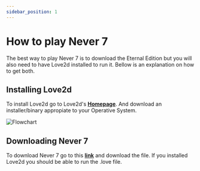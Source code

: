 ```yaml
---
sidebar_position: 1
---
```


# How to play Never 7

The best way to play Never 7 is to download the Eternal Edition but you will also need to have Love2d installed to run it. Bellow is an explanation on how to get both.

## Installing Love2d

To install Love2d go to Love2d's **[Homepage](https://love2d.org/)**. And download an installer/binary appropiate to your Operative System.

![Flowchart](https://dggwv1n7k10fk.cloudfront.net/assets/love2d.png)

## Downloading Never 7

To download Never 7 go to this **[link](https://dggwv1n7k10fk.cloudfront.net/n7e.love)** and download the file. If you installed Love2d you should be able to run the .love file.

